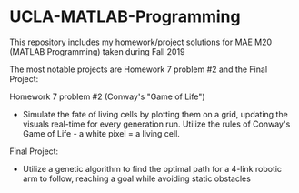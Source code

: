 # UCLA-MATLAB-Programming
This repository includes my homework/project solutions for MAE M20 (MATLAB Programming) taken during Fall 2019

The most notable projects are Homework 7 problem #2 and the Final Project:

Homework 7 problem #2 (Conway's "Game of Life")
  - Simulate the fate of living cells by plotting them on a grid, updating the visuals real-time for every generation run. Utilize the rules of Conway's Game of 
  Life - a white pixel = a living cell.

Final Project:
  - Utilize a genetic algorithm to find the optimal path for a 4-link robotic arm to follow, reaching a goal while avoiding static obstacles
